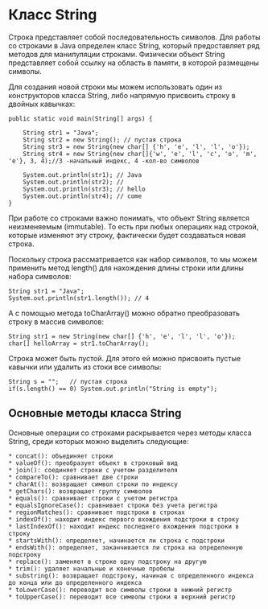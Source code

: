 # Класс String
Строка представляет собой последовательность символов. Для работы со строками в Java определен класс String, который предоставляет ряд методов для манипуляции строками. Физически объект String представляет собой ссылку на область в памяти, в которой размещены символы.

Для создания новой строки мы можем использовать один из конструкторов класса String, либо напрямую присвоить строку в двойных кавычках:
```
public static void main(String[] args) {
         
    String str1 = "Java";
    String str2 = new String(); // пустая строка
    String str3 = new String(new char[] {'h', 'e', 'l', 'l', 'o'});
    String str4 = new String(new char[]{'w', 'e', 'l', 'c', 'o', 'm', 'e'}, 3, 4);//3 -начальный индекс, 4 -кол-во символов
         
    System.out.println(str1); // Java
    System.out.println(str2); //
    System.out.println(str3); // hello
    System.out.println(str4); // come
}

```
При работе со строками важно понимать, что объект String является неизменяемым (immutable). То есть при любых операциях над строкой, которые изменяют эту строку, фактически будет создаваться новая строка.

Поскольку строка рассматривается как набор символов, то мы можем применить метод length() для нахождения длины строки или длины набора символов:
```
String str1 = "Java";
System.out.println(str1.length()); // 4
```
А с помощью метода toCharArray() можно обратно преобразовать строку в массив символов:
```
String str1 = new String(new char[] {'h', 'e', 'l', 'l', 'o'});
char[] helloArray = str1.toCharArray();
```
Строка может быть пустой. Для этого ей можно присвоить пустые кавычки или удалить из стоки все символы:
```
String s = "";   // пустая строка
if(s.length() == 0) System.out.println("String is empty");
```
## Основные методы класса String
Основные операции со строками раскрывается через методы класса String, среди которых можно выделить следующие:
```
* concat(): объединяет строки
* valueOf(): преобразует объект в строковый вид
* join(): соединяет строки с учетом разделителя
* сompareTo(): сравнивает две строки
* charAt(): возвращает символ строки по индексу
* getChars(): возвращает группу символов
* equals(): сравнивает строки с учетом регистра
* equalsIgnoreCase(): сравнивает строки без учета регистра
* regionMatches(): сравнивает подстроки в строках
* indexOf(): находит индекс первого вхождения подстроки в строку
* lastIndexOf(): находит индекс последнего вхождения подстроки в строку
* startsWith(): определяет, начинается ли строка с подстроки
* endsWith(): определяет, заканчивается ли строка на определенную подстроку
* replace(): заменяет в строке одну подстроку на другую
* trim(): удаляет начальные и конечные пробелы
* substring(): возвращает подстроку, начиная с определенного индекса до конца или до определенного индекса
* toLowerCase(): переводит все символы строки в нижний регистр
* toUpperCase(): переводит все символы строки в верхний регистр
```